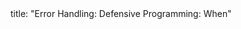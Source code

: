 <frontmatter>
title: "Error Handling: Defensive Programming: When"
</frontmatter>

<include src="unit-inPage-asFlat.md" boilerplate />
